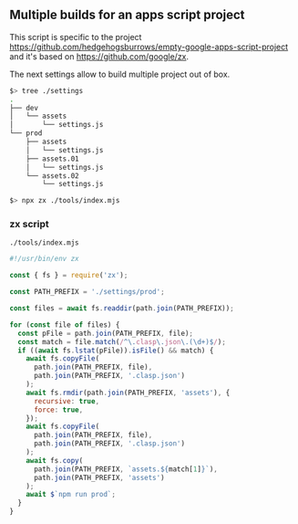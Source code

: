 ## Multiple builds for an apps script project

This script is specific to the project https://github.com/hedgehogsburrows/empty-google-apps-script-project and it's based on https://github.com/google/zx.

The next settings allow to build multiple project out of box.

```sh
$> tree ./settings
.
├── dev
│   └── assets
│       └── settings.js
└── prod
    ├── assets
    │   └── settings.js
    ├── assets.01
    │   └── settings.js
    └── assets.02
        └── settings.js
```

```sh
$> npx zx ./tools/index.mjs

```

### zx script

`./tools/index.mjs`

```js
#!/usr/bin/env zx

const { fs } = require('zx');

const PATH_PREFIX = './settings/prod';

const files = await fs.readdir(path.join(PATH_PREFIX));

for (const file of files) {
  const pFile = path.join(PATH_PREFIX, file);
  const match = file.match(/^\.clasp\.json\.(\d+)$/);
  if ((await fs.lstat(pFile)).isFile() && match) {
    await fs.copyFile(
      path.join(PATH_PREFIX, file),
      path.join(PATH_PREFIX, '.clasp.json')
    );
    await fs.rmdir(path.join(PATH_PREFIX, 'assets'), {
      recursive: true,
      force: true,
    });
    await fs.copyFile(
      path.join(PATH_PREFIX, file),
      path.join(PATH_PREFIX, '.clasp.json')
    );
    await fs.copy(
      path.join(PATH_PREFIX, `assets.${match[1]}`),
      path.join(PATH_PREFIX, 'assets')
    );
    await $`npm run prod`;
  }
}
```